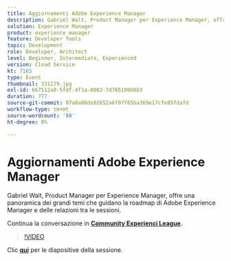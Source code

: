 ```yaml
---
title: Aggiornamenti Adobe Experience Manager
description: Gabriel Walt, Product Manager per Experience Manager, offre una panoramica dei grandi temi che guidano la roadmap di Adobe Experience Manager e delle relazioni tra le sessioni. Questa sessione è stata distribuita come parte dell’evento Contenuto Adobe Developers Live.
solution: Experience Manager
product: experience manager
feature: Developer Tools
topic: Development
role: Developer, Architect
level: Beginner, Intermediate, Experienced
version: Cloud Service
kt: 7165
type: Event
thumbnail: 331279.jpg
exl-id: 667512a8-5fdf-4f1a-8082-7d765100b6b3
duration: 777
source-git-commit: 07a0a88da92652a6f07f65ba369e17cfe85fdafd
workflow-type: tm+mt
source-wordcount: '88'
ht-degree: 0%

---
```


# Aggiornamenti Adobe Experience Manager

Gabriel Walt, Product Manager per Experience Manager, offre una panoramica dei grandi temi che guidano la roadmap di Adobe Experience Manager e delle relazioni tra le sessioni.

Continua la conversazione in **[Community Experienci League](https://adobe.ly/36Yd3v6)**.

>[!VIDEO](https://video.tv.adobe.com/v/331279/?quality=12&learn=on&hidetitle=true)

Clic **[qui](/help/adobe-developers-live/assets/experience-manager-updates.pdf)** per le diapositive della sessione.
